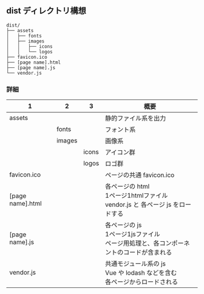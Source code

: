 ## dist ディレクトリ構想

```
dist/
├── assets
│   ├── fonts
│   ├── images
│   │   ├── icons
│   │   └── logos
├── favicon.ico
├── [page name].html
├── [page name].js
└── vendor.js
```

### 詳細

| 1 | 2 | 3 | 概要 |
| --- | --- | --- | --- |
| assets |  |  | 静的ファイル系を出力 |
|  | fonts |  | フォント系 |
|  | images |  | 画像系 |
|  |  | icons | アイコン群 |
|  |  | logos | ロゴ群 |
| favicon.ico |  |  | ページの共通 favicon.ico |
| [page name].html |  |  | 各ページの html<br>1ページ1htmlファイル<br>vendor.js と 各ページ js をロードする |
| [page name].js |  |  | 各ページの js<br>1ページ1jsファイル<br>ページ用処理と、各コンポーネントのコードが含まれる |
| vendor.js |  |  | 共通モジュール系の js<br>Vue や lodash などを含む<br>各ページからロードされる |

